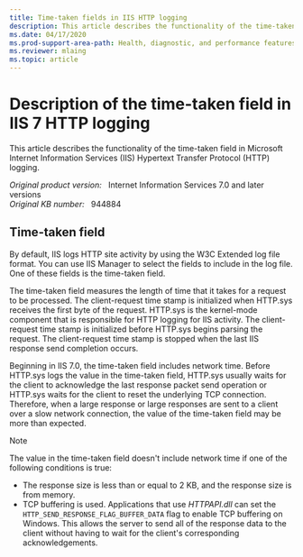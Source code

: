 ```yaml
---
title: Time-taken fields in IIS HTTP logging
description: This article describes the functionality of the time-taken field in Internet Information Services (IIS) 6.0 and IIS 7.0 HTTP logging, and also describes the values that are stored in the time-taken field.
ms.date: 04/17/2020
ms.prod-support-area-path: Health, diagnostic, and performance features
ms.reviewer: mlaing
ms.topic: article
---
```

# Description of the time-taken field in IIS 7 HTTP logging

This article describes the functionality of the time-taken field in Microsoft Internet Information Services (IIS) Hypertext Transfer Protocol (HTTP) logging.

_Original product version:_ &nbsp; Internet Information Services 7.0 and later versions  
_Original KB number:_ &nbsp; 944884

## Time-taken field

By default, IIS logs HTTP site activity by using the W3C Extended log file format. You can use IIS Manager to select the fields to include in the log file. One of these fields is the time-taken field.

The time-taken field measures the length of time that it takes for a request to be processed. The client-request time stamp is initialized when HTTP.sys receives the first byte of the request. HTTP.sys is the kernel-mode component that is responsible for HTTP logging for IIS activity. The client-request time stamp is initialized before HTTP.sys begins parsing the request. The client-request time stamp is stopped when the last IIS response send completion occurs.

Beginning in IIS 7.0, the time-taken field includes network time. Before HTTP.sys logs the value in the time-taken field, HTTP.sys usually waits for the client to acknowledge the last response packet send operation or HTTP.sys waits for the client to reset the underlying TCP connection. Therefore, when a large response or large responses are sent to a client over a slow network connection, the value of the time-taken field may be more than expected.

> [!NOTE]
> The value in the time-taken field doesn't include network time if one of the following conditions is true:
>
> - The response size is less than or equal to 2 KB, and the response size is from memory.
> - TCP buffering is used. Applications that use *HTTPAPI.dll* can set the `HTTP_SEND_RESPONSE_FLAG_BUFFER_DATA` flag to enable TCP buffering on Windows. This allows the server to send all of the response data to the client without having to wait for the client's corresponding acknowledgements.

